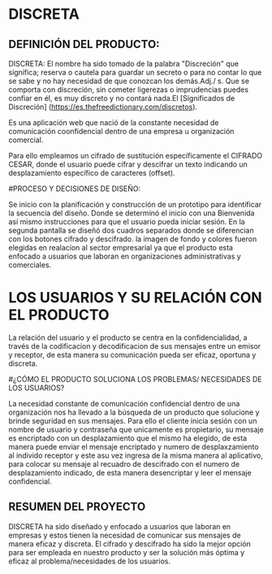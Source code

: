 # DISCRETA
## DEFINICIÓN DEL PRODUCTO:
  DISCRETA: El nombre ha sido tomado de la palabra "Discreción" que significa; reserva o cautela para guardar un secreto o para no contar lo que se sabe y no hay necesidad de que conozcan los demás.Adj./ s. Que se comporta con discreción, sin cometer ligerezas o imprudencias puedes confiar en él, es muy discreto y no contará nada.El [Significados de Discreción] (https://es.thefreedictionary.com/discretos).

Es una aplicación web que nació de la constante necesidad de comunicación coonfidencial dentro de una empresa u organización comercial.

Para ello empleamos un cifrado de sustitución específicamente el CIFRADO CESAR, donde el usuario puede cifrar y descifrar un texto indicando un desplazamiento específico de caracteres (offset).

#PROCESO Y DECISIONES DE DISEÑO:

Se inicio con la planificación y construcción de un prototipo para identificar la secuencia del diseño. Donde se determinó el inicio con una Bienvenida así mismo instrucciones para que el usuario pueda iniciar sesión. En la segunda pantalla se diseñó dos cuadros separados donde se diferencian con los botones cifrado y descifrado. la imagen de fondo y colores fueron elegidas en realacíon al sector empresarial ya que el producto esta enfocado a usuarios que laboran en organizaciones administrativas y comerciales.

# LOS USUARIOS Y SU RELACIÓN CON EL PRODUCTO

La relación del usuario y el producto se centra en la confidencialidad, a través de la codificacion y decodificacion de sus mensajes entre un emisor y receptor, de esta manera su comunicación pueda ser eficaz, oportuna y discreta.

#¿CÓMO EL PRODUCTO SOLUCIONA LOS PROBLEMAS/ NECESIDADES DE LOS USUARIOS?

La necesidad constante de comunicación confidencial dentro de una organización nos ha llevado a la búsqueda de un producto que solucione y brinde seguridad en sus mensajes. Para ello el cliente inicia sesión con un nombre de usuario y contraseña que unicamente es propietario, su mensaje es encriptado con un desplazamiento que el mismo ha elegido, de esta manera puede enviar el mensaje encriptado y numero de desplaxzamiento al individo receptor y este asu vez ingresa de la misma manera al aplicativo, para colocar su mensaje al recuadro de descifrado con el numero de desplazamiento indicado, de esta manera desencriptar y leer el mensaje confidencial.

## RESUMEN DEL PROYECTO
DISCRETA ha sido diseñado y enfocado a usuarios que laboran en empresas y estos tienen la necesidad de comunicar sus mensajes de manera eficaz y discreta. El cifrado y descifrado ha sido la mejor opción para ser empleada en nuestro producto y ser la solución más óptima y eficaz al problema/necesidades de los usuarios.
